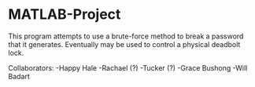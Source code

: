 # MATLAB-Project

This program attempts to use a brute-force method to break a password that it generates.  Eventually may be used to control a physical deadbolt lock.

Collaborators:
-Happy Hale
-Rachael (?)
-Tucker (?)
-Grace Bushong
-Will Badart
